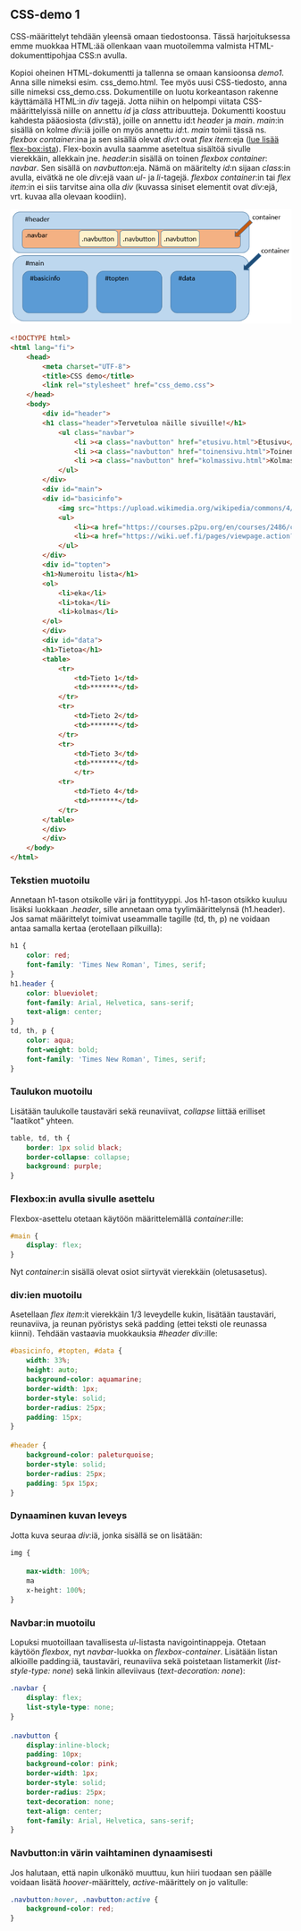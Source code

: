 ## CSS-demo 1

CSS-määrittelyt tehdään yleensä omaan tiedostoonsa. Tässä harjoituksessa emme muokkaa HTML:ää ollenkaan vaan muotoilemma valmista HTML-dokumenttipohjaa CSS:n avulla.

Kopioi oheinen HTML-dokumentti ja tallenna se omaan kansioonsa *demo1*. Anna sille nimeksi esim. css_demo.html. Tee myös uusi CSS-tiedosto, anna sille nimeksi css_demo.css. Dokumentille on luotu korkeantason rakenne käyttämällä HTML:in *div* tagejä. Jotta niihin on helpompi viitata CSS-määrittelyissä niille on annettu *id* ja *class* attribuutteja. Dokumentti koostuu kahdesta pääosiosta (*div*:stä), joille on annettu id:t *header* ja *main*. *main*:in sisällä on kolme *div*:iä joille on myös annettu *id*:t. *main* toimii tässä ns. *flexbox container*:ina ja sen sisällä olevat *div*:t ovat *flex item*:eja ([lue lisää flex-box:ista](https://css-tricks.com/snippets/css/a-guide-to-flexbox/)). Flex-boxin avulla saamme aseteltua sisältöä sivulle vierekkäin, allekkain jne. *header*:in sisällä on toinen *flexbox container*: *navbar*. Sen sisällä on *navbutton*:eja. Nämä on määritelty *id*:n sijaan *class*:in avulla, eivätkä ne ole *div*:ejä vaan *ul*- ja *li*-tagejä. *flexbox container*:in tai *flex item*:in ei siis tarvitse aina olla *div* (kuvassa siniset elementit ovat *div*:ejä, vrt. kuvaa alla olevaan koodiin).

![sivuston rakenne](./img/demo1_rakenne_nuolet.PNG)

```html
<!DOCTYPE html>
<html lang="fi">
    <head>
        <meta charset="UTF-8">
        <title>CSS demo</title>
        <link rel="stylesheet" href="css_demo.css">
    </head>
    <body>
        <div id="header">
        <h1 class="header">Tervetuloa näille sivuille!</h1>
            <ul class="navbar">
                <li ><a class="navbutton" href="etusivu.html">Etusivu</a></li>
                <li ><a class="navbutton" href="toinensivu.html">Toinen sivu</a></li>
                <li ><a class="navbutton" href="kolmassivu.html">Kolmas sivu</a></li>
            </ul>
        </div>
        <div id="main">
        <div id="basicinfo">
            <img src="https://upload.wikimedia.org/wikipedia/commons/4/4d/Open_Content_A_Practical_Guide_to_Using_Creative_Commons_Licences_web-29.png" alt="cc-lisenssit">
            <ul>
                <li><a href="https://courses.p2pu.org/en/courses/2486/content/5078/">Lue lisää CC-lisenssoinnista</a></li>
                <li><a href="https://wiki.uef.fi/pages/viewpage.action?pageId=15008150">Lisää tietoa tekijänoikeuksista</a></li>
            </ul>
        </div>
        <div id="topten">
        <h1>Numeroitu lista</h1>
        <ol>
            <li>eka</li>
            <li>toka</li>
            <li>kolmas</li>
        </ol>
        </div>
        <div id="data">
        <h1>Tietoa</h1>
        <table>
            <tr>
                <td>Tieto 1</td>
                <td>*******</td>
            </tr>
            <tr>
                <td>Tieto 2</td>
                <td>*******</td>
            </tr>
            <tr>
                <td>Tieto 3</td>
                <td>*******</td>
                </tr>
            <tr>
                <td>Tieto 4</td>
                <td>*******</td>
            </tr>
        </table>
        </div>
        </div>
    </body>
</html>
```

### Tekstien muotoilu

Annetaan h1-tason otsikolle väri ja fonttityyppi. Jos h1-tason otsikko kuuluu lisäksi luokkaan *.header*, sille annetaan oma tyylimäärittelynsä (h1.header).
Jos samat määrittelyt toimivat useammalle tagille (td, th, p) ne voidaan antaa samalla kertaa (erotellaan pilkuilla):

```css
h1 {
    color: red;
    font-family: 'Times New Roman', Times, serif;
}
h1.header {
    color: blueviolet;
    font-family: Arial, Helvetica, sans-serif;
    text-align: center;
}
td, th, p {
    color: aqua;
    font-weight: bold;
    font-family: 'Times New Roman', Times, serif;
}
```

### Taulukon muotoilu

Lisätään taulukolle taustaväri sekä reunaviivat, *collapse* liittää erilliset "laatikot" yhteen.

```css
table, td, th {
    border: 1px solid black;
    border-collapse: collapse;
    background: purple;
}
```

### Flexbox:in avulla sivulle asettelu

Flexbox-asettelu otetaan käytöön määrittelemällä *container*:ille:

```css
#main {
    display: flex;
}
```

Nyt *container*:in sisällä olevat osiot siirtyvät vierekkäin (oletusasetus).

### div:ien muotoilu

Asetellaan *flex item*:it vierekkäin 1/3 leveydelle kukin, lisätään taustaväri, reunaviiva, ja reunan pyöristys sekä padding (ettei teksti ole reunassa kiinni). Tehdään vastaavia muokkauksia *#header div*:ille:

```css
#basicinfo, #topten, #data {
    width: 33%;
    height: auto;
    background-color: aquamarine;
    border-width: 1px;
    border-style: solid;
    border-radius: 25px;
    padding: 15px;
}

#header {
    background-color: paleturquoise;
    border-style: solid;
    border-radius: 25px;
    padding: 5px 15px;
}

```

### Dynaaminen kuvan leveys

Jotta kuva seuraa *div*:iä, jonka sisällä se on lisätään:

```css
img {

    max-width: 100%;
    ma
    x-height: 100%;
}
```

### Navbar:in muotoilu

Lopuksi muotoillaan tavallisesta *ul*-listasta navigointinappeja. Otetaan käytöön *flexbox*, nyt *navbar*-luokka on *flexbox-container*. Lisätään listan alkioille padding:iä, taustaväri, reunaviiva sekä poistetaan listamerkit (*list-style-type: none*) sekä linkin alleviivaus (*text-decoration: none*):

```css
.navbar {
    display: flex;
    list-style-type: none;
}

.navbutton {
    display:inline-block;
    padding: 10px;
    background-color: pink;
    border-width: 1px;
    border-style: solid;
    border-radius: 25px;
    text-decoration: none;
    text-align: center;
    font-family: Arial, Helvetica, sans-serif;
}
```

### Navbutton:in värin vaihtaminen dynaamisesti

Jos halutaan, että napin ulkonäkö muuttuu, kun hiiri tuodaan sen päälle voidaan lisätä *hoover*-määrittely, *active*-määrittely on jo valitulle:

```css
.navbutton:hover, .navbutton:active {
    background-color: red;
}
```